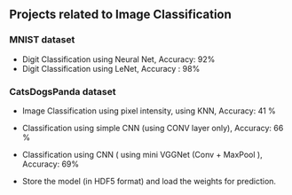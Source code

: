 ## Projects related to Image Classification

### MNIST dataset
  * Digit Classification using Neural Net, Accuracy: 92%
  * Digit Classification using LeNet, Accuracy : 98%

### CatsDogsPanda dataset
   * Image Classification using pixel intensity, using KNN, Accuracy: 41 %
   * Classification using simple CNN (using CONV layer only), Accuracy: 66 %
   * Classification using CNN ( using mini VGGNet (Conv + MaxPool ), Accuracy: 69%
   
   * Store the model (in HDF5 format) and load the weights for prediction.
